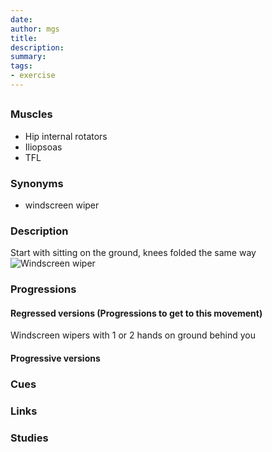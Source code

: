 ```yaml
---
date: 
author: mgs
title: 
description: 
summary: 
tags: 
- exercise
---
```

## 
### Muscles
- Hip internal rotators
- Iliopsoas
- TFL
### Synonyms
- windscreen wiper
### Description
Start with sitting on the ground, knees folded the same way 
![Windscreen wiper](https://cdn.shopify.com/s/files/1/1122/2726/files/8-_Windshield_Wiper.gif?6775515921855453699)
### Progressions
#### Regressed versions (Progressions to get to this movement)
Windscreen wipers with 1 or 2 hands on ground behind you
#### Progressive versions
### Cues
### Links
### Studies
<!--stackedit_data:
eyJoaXN0b3J5IjpbNTM3MjUwMzI4XX0=
-->